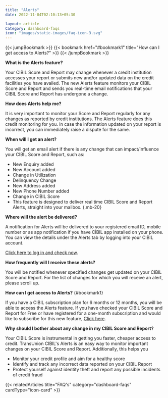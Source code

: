 ```yaml
---
title: "Alerts"
date: 2022-11-04T02:10:13+05:30

layout: article
Category: dashboard-faqs
icon: "images/static-images/faq-icon-3.svg"
---
```


{{< jumpBookmark >}}
  {{< bookmark href="#bookmark1" title="How can I get access to Alerts?" >}}
{{< /jumpBookmark >}}

**What is the Alerts feature?**

Your CIBIL Score and Report may change whenever a credit institution accesses your report or submits new and/or updated data on the credit facilities you have availed. The new Alerts feature monitors your CIBIL Score and Report and sends you real-time email notifications that your CIBIL Score and Report has undergone a change.

**How does Alerts help me?**

It is very important to monitor your Score and Report regularly for any changes as reported by credit institutions. The Alerts feature does this credit monitoring for you. In case the information updated on your report is incorrect, you can immediately raise a dispute for the same.

**When will I get an alert?**

You will get an email alert if there is any change that can impact/influence your CIBIL Score and Report, such as:

* New Enquiry added
* New Account added
* Change in Utilization
* Delinquency Change
* New Address added
* New Phone Number added
* Change in CIBIL Score
* This feature is designed to deliver real time CIBIL Score and Report Alerts, straight into your mailbox.
{.mb-20}

**Where will the alert be delivered?**

A notification for Alerts will be delivered to your registered email ID, mobile number or as app notification if you have CIBIL app installed on your phone. You can view the details under the Alerts tab by logging into your CIBIL account.

[Click here to log in and check now](https://myscore.cibil.com/CreditView/login.page?enterprise=CIBIL&utm_source=alertsfaqpage).

**How frequently will I receive these alerts?**

You will be notified whenever specified changes get updated on your CIBIL Score and Report. For the list of changes for which you will receive an alert, please scroll up.

**How can I get access to Alerts?**
{#bookmark1}

If you have a CIBIL subscription plan for 6 months or 12 months, you will be able to access the Alerts feature. If you have checked your CIBIL Score and Report for Free or have registered for a one-month subscription and would like to subscribe for this new feature, [Click here](/cibil-dashboard/overview_free/upgrade-plan).

**Why should I bother about any change in my CIBIL Score and Report?**

Your CIBIL Score is instrumental in getting you faster, cheaper access to credit. TransUnion CIBIL's Alerts is an easy way to monitor important changes on your CIBIL Score and Report. Additionally, this helps you

* Monitor your credit profile and aim for a healthy score
* Identify and track any incorrect data reported on your CIBIL Report
* Protect yourself against identity theft and report any possible incidents of credit fraud

{{< relatedArticles title="FAQ's" category="dashboard-faqs" cardType="icon-card" >}}